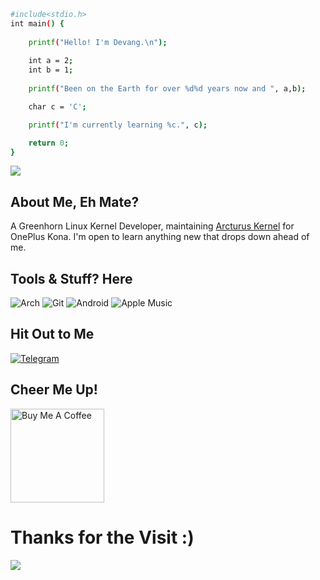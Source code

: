 ```bash
#include<stdio.h>
int main() {
    
    printf("Hello! I'm Devang.\n");
   
    int a = 2;
    int b = 1;
 
    printf("Been on the Earth for over %d%d years now and ", a,b);

    char c = 'C';

    printf("I'm currently learning %c.", c);

    return 0;
}
```
![](http://github-profile-summary-cards.vercel.app/api/cards/profile-details?username=jaaat4u&theme=solarized)

## About Me, Eh Mate?

A Greenhorn Linux Kernel Developer, maintaining [Arcturus Kernel](https://t.me/ArcturusKernel) for OnePlus Kona.
I'm open to learn anything new that drops down ahead of me.

## Tools & Stuff? Here

![Arch](https://img.shields.io/badge/Arch_Linux-1793D1?style=for-the-badge&logo=arch-linux&logoColor=white)
![Git](https://img.shields.io/badge/Git-F05032?style=for-the-badge&logo=git&logoColor=white)
![Android](https://img.shields.io/badge/Android-3DDC84?style=for-the-badge&logo=android&logoColor=white)
![Apple Music](https://img.shields.io/badge/Apple-F05032?style=for-the-badge&logo=applemusic&logoColor=white)

## Hit Out to Me

[![Telegram](https://img.shields.io/badge/Telegram-2CA5E0?style=for-the-badge&logo=telegram&logoColor=white)](https://t.me/jaat4u)

## Cheer Me Up!

<a href="https://ko-fi.com/jaat4u" target="_blank"><img src="https://cdn.buymeacoffee.com/buttons/v2/default-red.png" alt="Buy Me A Coffee" width="150" ></a>

# Thanks for the Visit :)

![](https://komarev.com/ghpvc/?username=jaaat4u)